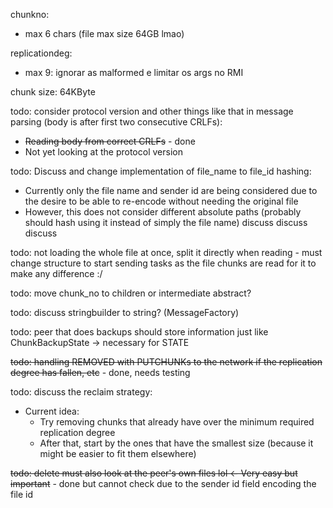 chunkno:
- max 6 chars (file max size 64GB lmao)

replicationdeg:
- max 9: ignorar as malformed e limitar os args no RMI

chunk size: 64KByte

todo: consider protocol version and other things like that in message parsing (body is after first two consecutive CRLFs):
- ~~Reading body from correct CRLFs~~ - done
- Not yet looking at the protocol version

todo: Discuss and change implementation of file\_name to file\_id hashing:
- Currently only the file name and sender id are being considered due to the desire to be able to re-encode without needing the original file
- However, this does not consider different absolute paths (probably should hash using it instead of simply the file name)
discuss discuss discuss

todo: not loading the whole file at once, split it directly when reading - must change structure to start sending tasks as the file chunks are read for it to make any difference :/

todo: move chunk\_no to children or intermediate abstract?

todo: discuss stringbuilder to string? (MessageFactory)

todo: peer that does backups should store information just like ChunkBackupState -> necessary for STATE

~~todo: handling REMOVED with PUTCHUNKs to the network if the replication degree has fallen, etc~~ - done, needs testing

todo: discuss the reclaim strategy:
- Current idea:
    - Try removing chunks that already have over the minimum required replication degree
    - After that, start by the ones that have the smallest size (because it might be easier to fit them elsewhere)

~~todo: delete must also look at the peer's own files lol <- Very easy but important~~ - done but cannot check due to the sender id field encoding the file id